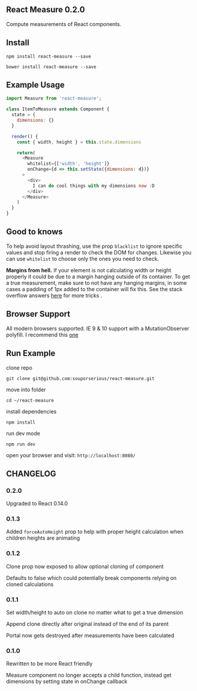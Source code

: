 ## React Measure 0.2.0

Compute measurements of React components.

## Install

`npm install react-measure --save`

`bower install react-measure --save`

## Example Usage

```javascript
import Measure from 'react-measure';

class ItemToMeasure extends Component {
  state = {
    dimensions: {}
  }

  render() {
    const { width, height } = this.state.dimensions

    return(
      <Measure
        whitelist={['width', 'height']}
        onChange={d => this.setState({dimensions: d})}
      >
        <div>
          I can do cool things with my dimensions now :D
        </div>
      </Measure>
    )
  }
}
```

## Good to knows
To help avoid layout thrashing, use the prop `blacklist` to ignore specific values and stop firing a render to check the DOM for changes. Likewise you can use `whitelist` to choose only the ones you need to check.

**Margins from hell.** If your element is not calculating width or height properly it could be due to a margin hanging outside of its container. To get a true measurement, make sure to not have any hanging margins, in some cases a padding of 1px added to the container will fix this. See the stack overflow answers [here](http://stackoverflow.com/questions/19718634/how-to-disable-margin-collapsing) for more tricks .

## Browser Support
All modern browsers supported. IE 9 & 10 support with a MutationObserver polyfill. I recommend this [one](https://github.com/megawac/MutationObserver.js)

## Run Example

clone repo

`git clone git@github.com:souporserious/react-measure.git`

move into folder

`cd ~/react-measure`

install dependencies

`npm install`

run dev mode

`npm run dev`

open your browser and visit: `http://localhost:8080/`

## CHANGELOG
### 0.2.0
Upgraded to React 0.14.0

### 0.1.3
Added `forceAutoHeight` prop to help with proper height calculation when children heights are animating

### 0.1.2
Clone prop now exposed to allow optional cloning of component

Defaults to false which could potentially break components relying on cloned calculations

### 0.1.1
Set width/height to auto on clone no matter what to get a true dimension

Append clone directly after original instead of the end of its parent

Portal now gets destroyed after measurements have been calculated

### 0.1.0
Rewritten to be more React friendly

Measure component no longer accepts a child function, instead get dimensions by setting state in onChange callback
